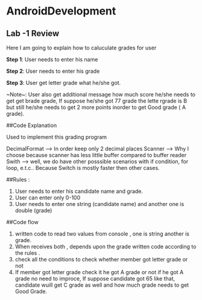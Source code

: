 # AndroidDevelopment

## Lab -1 Review 

Here I am going to explain how to caluculate grades for user

**Step 1**:
  User needs to enter his name 
  
**Step 2**:
  User needs to enter his grade 

**Step 3**:
  User get letter grade what he/she got.
  
~Note~: User also get additional message how much score he/she needs to get get brade grade, 
If suppose he/she got 77 grade the lette rgrade is B but still he/she needs to get 2 more points inorder to get Good grade ( A grade).


##Code Explanation 

Used to implement this grading program

  DecimalFormat --> In order keep only 2 decimal places
  Scanner --> Why I choose because scanner has less little buffer compared to buffer reader
  Swith --> well, we do have other posssible scenarios with if condition, for loop, e.t.c.. Because Switch is mostly faster then other cases.
  
##Rules :
  1. User needs to enter his candidate name and grade.
  2. User can enter only 0-100
  3. User needs to enter one string (candidate name) and another one is double (grade)
  
##Code flow 
  1. written code to read two values from console , one is string another is grade.
  2. When receives both , depends upon the grade written code according to the rules .
  3. check all the conditions to check whether member got letter grade or not 
  4. If member got letter grade check it he got A grade or not if he got A grade no need to improce, 
  If suppose candidate got 65 like that, candidate wuill get C grade as well and how much grade needs to get Good Grade.
  
